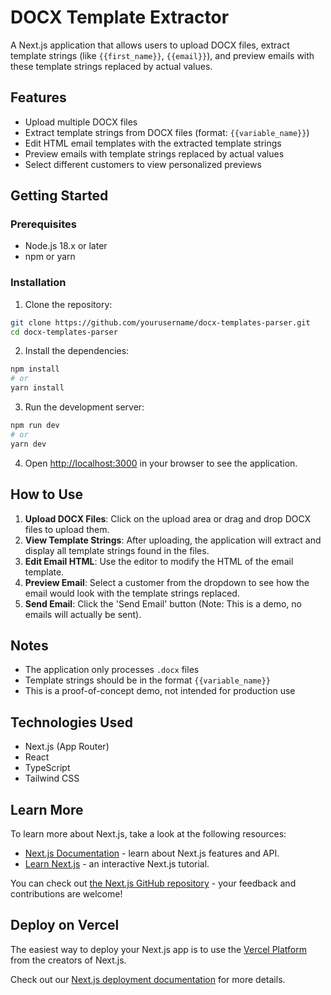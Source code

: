 # DOCX Template Extractor

A Next.js application that allows users to upload DOCX files, extract template strings (like `{{first_name}}`, `{{email}}`), and preview emails with these template strings replaced by actual values.

## Features

- Upload multiple DOCX files
- Extract template strings from DOCX files (format: `{{variable_name}}`)
- Edit HTML email templates with the extracted template strings
- Preview emails with template strings replaced by actual values
- Select different customers to view personalized previews

## Getting Started

### Prerequisites

- Node.js 18.x or later
- npm or yarn

### Installation

1. Clone the repository:

```bash
git clone https://github.com/yourusername/docx-templates-parser.git
cd docx-templates-parser
```

2. Install the dependencies:

```bash
npm install
# or
yarn install
```

3. Run the development server:

```bash
npm run dev
# or
yarn dev
```

4. Open [http://localhost:3000](http://localhost:3000) in your browser to see the application.

## How to Use

1. **Upload DOCX Files**: Click on the upload area or drag and drop DOCX files to upload them.
2. **View Template Strings**: After uploading, the application will extract and display all template strings found in the files.
3. **Edit Email HTML**: Use the editor to modify the HTML of the email template.
4. **Preview Email**: Select a customer from the dropdown to see how the email would look with the template strings replaced.
5. **Send Email**: Click the 'Send Email' button (Note: This is a demo, no emails will actually be sent).

## Notes

- The application only processes `.docx` files
- Template strings should be in the format `{{variable_name}}`
- This is a proof-of-concept demo, not intended for production use

## Technologies Used

- Next.js (App Router)
- React
- TypeScript
- Tailwind CSS

## Learn More

To learn more about Next.js, take a look at the following resources:

- [Next.js Documentation](https://nextjs.org/docs) - learn about Next.js features and API.
- [Learn Next.js](https://nextjs.org/learn) - an interactive Next.js tutorial.

You can check out [the Next.js GitHub repository](https://github.com/vercel/next.js) - your feedback and contributions are welcome!

## Deploy on Vercel

The easiest way to deploy your Next.js app is to use the [Vercel Platform](https://vercel.com/new?utm_medium=default-template&filter=next.js&utm_source=create-next-app&utm_campaign=create-next-app-readme) from the creators of Next.js.

Check out our [Next.js deployment documentation](https://nextjs.org/docs/app/building-your-application/deploying) for more details.
